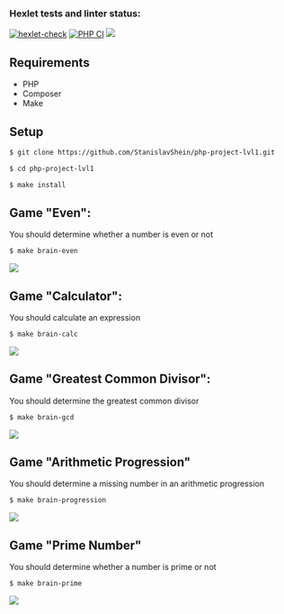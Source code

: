 ### Hexlet tests and linter status:

[![hexlet-check](https://github.com/StanislavShein/php-project-lvl1/actions/workflows/hexlet-check.yml/badge.svg)](https://github.com/StanislavShein/php-project-lvl1/actions/workflows/hexlet-check.yml)
[![PHP CI](https://github.com/StanislavShein/php-project-lvl1/actions/workflows/workflow.yml/badge.svg)](https://github.com/StanislavShein/php-project-lvl1/actions/workflows/workflow.yml)
<a href="https://codeclimate.com/github/StanislavShein/php-project-lvl1/maintainability"><img src="https://api.codeclimate.com/v1/badges/0ed0d36e130e70b22d40/maintainability" /></a>

## Requirements

* PHP
* Composer
* Make

## Setup

```sh
$ git clone https://github.com/StanislavShein/php-project-lvl1.git

$ cd php-project-lvl1

$ make install
```

## Game "Even":
You should determine whether a number is even or not

```sh
$ make brain-even
```
<a href="https://asciinema.org/a/muZSrSkL9yc9ZTrCEX8aximZb" target="_blank"><img src="https://asciinema.org/a/muZSrSkL9yc9ZTrCEX8aximZb.svg" /></a>

## Game "Calculator":
You should calculate an expression

```sh
$ make brain-calc
```

<a href="https://asciinema.org/a/ka5iNWsIrJpEwTQVnJZ0fWB1G" target="_blank"><img src="https://asciinema.org/a/ka5iNWsIrJpEwTQVnJZ0fWB1G.svg" /></a>

## Game "Greatest Common Divisor":
You should determine the greatest common divisor

```sh
$ make brain-gcd
```

<a href="https://asciinema.org/a/wnn3IR4WFCOzIm7ERwyI41o3e" target="_blank"><img src="https://asciinema.org/a/wnn3IR4WFCOzIm7ERwyI41o3e.svg" /></a>

## Game "Arithmetic Progression"
You should determine a missing number in an arithmetic progression

```sh
$ make brain-progression
```

<a href="https://asciinema.org/a/uA6P6GN81obrZL7lKgcRMigTm" target="_blank"><img src="https://asciinema.org/a/uA6P6GN81obrZL7lKgcRMigTm.svg" /></a>

## Game "Prime Number"
You should determine whether a number is prime or not

```sh
$ make brain-prime
```

<a href="https://asciinema.org/a/CuLLlxBF9KYpz1DwaY7Znfl5A" target="_blank"><img src="https://asciinema.org/a/CuLLlxBF9KYpz1DwaY7Znfl5A.svg" /></a>
